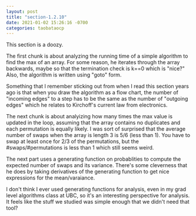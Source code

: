 ```yaml
---
layout: post
title: "section-1.2.10"
date: 2021-01-02 15:26:16 -0700
categories: taobataocp
---
```


This section is a doozy.

The first chunk is about analyzing the running time of a simple algorithm to find the max of an array.  For some reason, he iterates through the array backwards, maybe so that the termination check is k==0 which is "nice?"  Also, the algorithm is written using "goto" form.

Something that I remember sticking out from when I read this section years ago is that when you draw the algorithm as a flow chart, the number of "incoming edges" to a step has to be the same as the number of "outgoing edges" which he relates to Kirchoff's current law from electronics.

The next chunk is about analyizing how many times the max value is updated in the loop, assuming that the array contains no duplicates and each permutation is equally likely.  I was sort of surprised that the average number of swaps when the array is length 3 is 5/6 (less than 1).  You have to swap at least once for 2/3 of the permutations, but the #swaps/#permutations is less than 1 which still seems weird.

The next part uses a generating function on probablities to compute the expected number of swaps and its variance.  There's some cleverness that he does by taking derivatives of the generating function to get nice expressions for the mean/varaiance.

I don't think I ever used generating functions for analysis, even in my grad level algorithms class at UBC, so it's an interesting perspective for analysis.  It feels like the stuff we studied was simple enough that we didn't need that tool?
